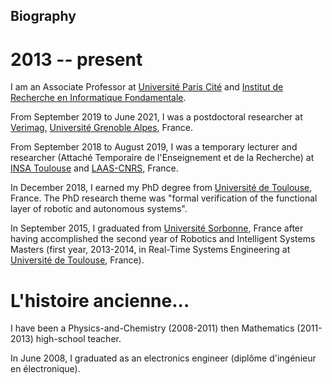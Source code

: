 ## Biography

# 2013 -- present

I am an Associate Professor at [Université Paris Cité](https://u-paris.fr/en/) and [Institut de Recherche en Informatique Fondamentale](https://www.irif.fr/index).

From September 2019 to June 2021, I was a postdoctoral researcher at [Verimag](https://www.verimag.fr), [Université Grenoble Alpes](https://www.univ-grenoble-alpes.fr/english/), France.

From September 2018 to August 2019, I was a temporary lecturer and researcher (Attaché Temporaire de l'Enseignement et de la Recherche) at [INSA Toulouse](http://www.insa-toulouse.fr/en/index.html) and [LAAS-CNRS](https://www.laas.fr/public/en), France.

In December 2018, I earned my PhD degree from [Université de Toulouse](https://en.univ-toulouse.fr), France. The PhD research theme was "formal verification of the functional layer of robotic and autonomous systems". 

In September 2015, I graduated from [Université Sorbonne](https://www.sorbonne-universite.fr/en), France after having accomplished the second year of Robotics and Intelligent Systems Masters (first year, 2013-2014, in Real-Time Systems Engineering at [Université de Toulouse](https://en.univ-toulouse.fr), France).

# L'histoire ancienne...

I have been a Physics-and-Chemistry (2008-2011) then Mathematics (2011-2013) high-school teacher.

In June 2008, I graduated as an electronics engineer (diplôme d'ingénieur en électronique).


 




